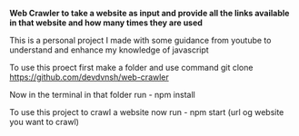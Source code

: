 **Web Crawler to take a website as input and provide all the links available in that website and how many times they are used**

This is a personal project I made with some guidance from youtube to understand and enhance my knowledge of javascript

To use this proect first make a folder and use command
git clone https://github.com/devdvnsh/web-crawler

Now in the terminal in that folder run - npm install

To use this project to crawl a website now run - npm start (url og website you want to crawl)
